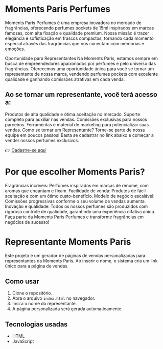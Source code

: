 # Moments Paris Perfumes
Moments Paris Perfumes é uma empresa inovadora no mercado de fragrâncias, oferecendo perfumes pockets de 15ml inspirados em marcas famosas, com alta fixação e qualidade premium. Nossa missão é trazer elegância e sofisticação em frascos compactos, tornando cada momento especial através das fragrâncias que nos conectam com memórias e emoções.

Oportunidade para Representantes
Na Moments Paris, estamos sempre em busca de empreendedores apaixonados por perfumes e pelo universo das fragrâncias. Oferecemos uma oportunidade única para você se tornar um representante de nossa marca, vendendo perfumes pockets com excelente qualidade e ganhando comissões atrativas em cada venda.

## Ao se tornar um representante, você terá acesso a:

Produtos de alta qualidade e ótima aceitação no mercado.
Suporte completo para auxiliar nas vendas.
Comissões exclusivas para nossos parceiros.
Ferramentas e material de marketing para potencializar suas vendas.
Como se tornar um Representante?
Torne-se parte de nossa equipe em poucos passos! Basta se cadastrar no link abaixo e começar a vender nossos perfumes exclusivos.

👉 [Cadastre-se aqui](https://momentsparisperfumes.com.br/revendedor-moments-paris)

# Por que escolher Moments Paris?
Fragrâncias incríveis: Perfumes inspirados em marcas de renome, com aromas que encantam e fixam.
Facilidade de venda: Produtos de fácil aceitação e com um ótimo custo-benefício.
Modelo de negócio escalável: Comissões progressivas conforme o seu volume de vendas aumenta.
Inovação e qualidade: Todos os nossos perfumes são produzidos com rigoroso controle de qualidade, garantindo uma experiência olfativa única.
Faça parte da Moments Paris Perfumes e transforme fragrâncias em negócios de sucesso!

# Representante Moments Paris

Este projeto é um gerador de páginas de vendas personalizadas para representantes da Moments Paris. Ao inserir o nome, o sistema cria um link único para a página de vendas.

## Como usar

1. Clone o repositório.
2. Abra o arquivo `index.html` no navegador.
3. Insira o nome do representante.
4. A página personalizada será gerada automaticamente.

## Tecnologias usadas

- HTML
- JavaScript
